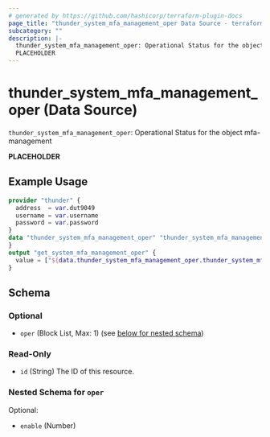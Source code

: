 ```yaml
---
# generated by https://github.com/hashicorp/terraform-plugin-docs
page_title: "thunder_system_mfa_management_oper Data Source - terraform-provider-thunder"
subcategory: ""
description: |-
  thunder_system_mfa_management_oper: Operational Status for the object mfa-management
  PLACEHOLDER
---
```


# thunder_system_mfa_management_oper (Data Source)

`thunder_system_mfa_management_oper`: Operational Status for the object mfa-management

__PLACEHOLDER__

## Example Usage

```terraform
provider "thunder" {
  address  = var.dut9049
  username = var.username
  password = var.password
}
data "thunder_system_mfa_management_oper" "thunder_system_mfa_management_oper" {
}
output "get_system_mfa_management_oper" {
  value = ["${data.thunder_system_mfa_management_oper.thunder_system_mfa_management_oper}"]
}
```

<!-- schema generated by tfplugindocs -->
## Schema

### Optional

- `oper` (Block List, Max: 1) (see [below for nested schema](#nestedblock--oper))

### Read-Only

- `id` (String) The ID of this resource.

<a id="nestedblock--oper"></a>
### Nested Schema for `oper`

Optional:

- `enable` (Number)


